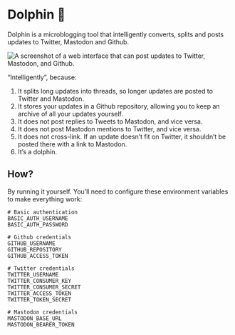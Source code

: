 # Dolphin 🐬 

Dolphin is a microblogging tool that intelligently converts, splits and posts updates to Twitter, Mastodon and Github.

![A screenshot of a web interface that can post updates to Twitter, Mastodon, and Github.](https://updates.jeffkreeftmeijer.com/media/Screenshot%202019-01-01%20at%2015.21.30.png)

“Intelligently”, because:

1. It splits long updates into threads, so longer updates are posted to Twitter and Mastodon.
2. It stores your updates in a Github repository, allowing you to keep an archive of all your updates yourself.
3. It does not post replies to Tweets to Mastodon, and vice versa.
4. It does not post Mastodon mentions to Twitter, and vice versa.
5. It does not cross-link. If an update doesn’t fit on Twitter, it shouldn’t be posted there with a link to Mastodon.
6. It’s a dolphin.

## How?

By running it yourself. You’ll need to configure these environment variables to make everything work:

    # Basic authentication
    BASIC_AUTH_USERNAME
    BASIC_AUTH_PASSWORD

    # Github credentials
    GITHUB_USERNAME
    GITHUB_REPOSITORY
    GITHUB_ACCESS_TOKEN

    # Twitter credentials
    TWITTER_USERNAME
    TWITTER_CONSUMER_KEY
    TWITTER_CONSUMER_SECRET
    TWITTER_ACCESS_TOKEN
    TWITTER_TOKEN_SECRET

    # Mastodon credentials
    MASTODON_BASE_URL
    MASTODON_BEARER_TOKEN
